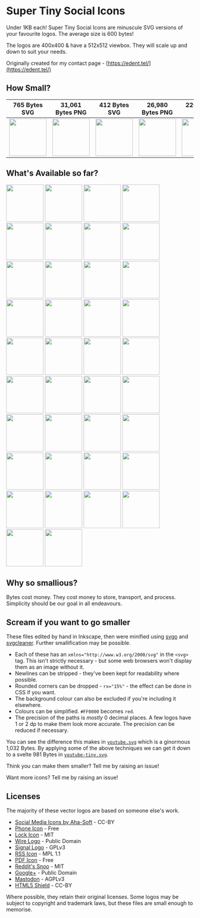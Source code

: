 # Super Tiny Social Icons
Under 1KB each! Super Tiny Social Icons are minuscule SVG versions of your favourite logos. The average size is 600 bytes!

The logos are 400x400 & have a 512x512 viewbox. They will scale up and down to suit your needs.

Originally created for my contact page - [https://edent.tel/](https://edent.tel/)

## How Small?

| 765 Bytes SVG	| 31,061 Bytes PNG	|   412 Bytes SVG	| 26,980 Bytes PNG	|  220 Bytes SVG	| 16,093 Bytes PNG	|
|------	        |-----------     	|------	            |----------	        |------	        |-----------	        |
| <img src="https://edent.github.io/SuperTinySocialIcons/tiny/github.svg" width="100" />  	| <img src="https://edent.github.io/SuperTinySocialIcons/original/github.png" width="100" />        	| <img src="https://edent.github.io/SuperTinySocialIcons/tiny/twitter.svg" width="100" />   	| <img src="https://edent.github.io/SuperTinySocialIcons/original/twitter.png" width="100" />       	| <img src="https://edent.github.io/SuperTinySocialIcons/tiny/flickr.svg" width="100" />   	| <img src="https://edent.github.io/SuperTinySocialIcons/original/flickr.png" width="100" />       	|

## What's Available so far?

<img src="https://edent.github.io/SuperTinySocialIcons/tiny/hackernews.svg" width="100" /> <img src="https://edent.github.io/SuperTinySocialIcons/tiny/flickr.svg" width="100" /> <img src="https://edent.github.io/SuperTinySocialIcons/tiny/facebook.svg" width="100" /> <img src="https://edent.github.io/SuperTinySocialIcons/tiny/tumblr.svg" width="100" /> <img src="https://edent.github.io/SuperTinySocialIcons/tiny/mail.svg" width="100" /> <img src="https://edent.github.io/SuperTinySocialIcons/tiny/telegram.svg" width="100" /> <img src="https://edent.github.io/SuperTinySocialIcons/tiny/dropbox.svg" width="100" /> <img src="https://edent.github.io/SuperTinySocialIcons/tiny/instagram.svg" width="100" /> <img src="https://edent.github.io/SuperTinySocialIcons/tiny/linkedin.svg" width="100" /> <img src="https://edent.github.io/SuperTinySocialIcons/tiny/stackoverflow.svg" width="100" /> <img src="https://edent.github.io/SuperTinySocialIcons/tiny/vimeo.svg" width="100" /> <img src="https://edent.github.io/SuperTinySocialIcons/tiny/twitter.svg" width="100" /> <img src="https://edent.github.io/SuperTinySocialIcons/tiny/lock.svg" width="100" /> <img src="https://edent.github.io/SuperTinySocialIcons/tiny/html5.svg" width="100" /> <img src="https://edent.github.io/SuperTinySocialIcons/tiny/paypal.svg" width="100" /> <img src="https://edent.github.io/SuperTinySocialIcons/tiny/email.svg" width="100" /> <img src="https://edent.github.io/SuperTinySocialIcons/tiny/pinterest.svg" width="100" /> <img src="https://edent.github.io/SuperTinySocialIcons/tiny/slideshare.svg" width="100" /> <img src="https://edent.github.io/SuperTinySocialIcons/tiny/soundcloud.svg" width="100" /> <img src="https://edent.github.io/SuperTinySocialIcons/tiny/spotify.svg" width="100" /> <img src="https://edent.github.io/SuperTinySocialIcons/tiny/steam.svg" width="100" /> <img src="https://edent.github.io/SuperTinySocialIcons/tiny/whatsapp.svg" width="100" /> <img src="https://edent.github.io/SuperTinySocialIcons/tiny/wikipedia.svg" width="100" /> <img src="https://edent.github.io/SuperTinySocialIcons/tiny/wordpress.svg" width="100" /> <img src="https://edent.github.io/SuperTinySocialIcons/tiny/github.svg" width="100" /> <img src="https://edent.github.io/SuperTinySocialIcons/tiny/phone.svg" width="100" /> <img src="https://edent.github.io/SuperTinySocialIcons/tiny/skype.svg" width="100" /> <img src="https://edent.github.io/SuperTinySocialIcons/tiny/wire.svg" width="100" /> <img src="https://edent.github.io/SuperTinySocialIcons/tiny/amazon.svg" width="100" /> <img src="https://edent.github.io/SuperTinySocialIcons/tiny/google_plus.svg" width="100" /> <img src="https://edent.github.io/SuperTinySocialIcons/tiny/snapchat.svg" width="100" /> <img src="https://edent.github.io/SuperTinySocialIcons/tiny/wechat.svg" width="100" /> <img src="https://edent.github.io/SuperTinySocialIcons/tiny/youtube.svg" width="100" /> <img src="https://edent.github.io/SuperTinySocialIcons/tiny/rss.svg" width="100" /> <img src="https://edent.github.io/SuperTinySocialIcons/tiny/pdf.svg" width="100" /> <img src="https://edent.github.io/SuperTinySocialIcons/tiny/reddit.svg" width="100" /> <img src="https://edent.github.io/SuperTinySocialIcons/tiny/vk.svg" width="100" /> <img src="https://edent.github.io/SuperTinySocialIcons/tiny/mastodon.svg" width="100" />

## Why so smallious?

Bytes cost money.  They cost money to store, transport, and process.  Simplicity should be our goal in all endeavours.

## Scream if you want to go smaller

These files edited by hand in Inkscape, then were minified using [svgo](https://github.com/svg/svgo) and [svgcleaner](https://github.com/RazrFalcon/svgcleaner). Further smallification may be possible.

* Each of these has an `xmlns="http://www.w3.org/2000/svg"` in the `<svg>` tag. This isn't strictly necessary - but some web browsers won't display them as an image without it.
* Newlines can be stripped - they've been kept for readability where possible.
* Rounded corners can be dropped - `rx="15%"` - the effect can be done in CSS if you want.
* The background colour can also be excluded if you're including it elsewhere.
* Colours can be simplified. `#FF0000` becomes `red`.
* The precision of the paths is *mostly* 0 decimal places. A few logos have 1 or 2 dp to make them look more accurate. The precision can be reduced if necessary.

You can see the difference this makes in [`youtube.svg`](https://github.com/edent/SuperTinySocialIcons/raw/master/tiny/youtube.svg) which is a ginormous 1,032 Bytes. By applying some of the above techniques we can get it down to a svelte 981 Bytes in [`youtube-tiny.svg`](https://github.com/edent/SuperTinySocialIcons/raw/master/tiny/youtube-tiny.svg).

Think you can make them smaller? Tell me by raising an issue!

Want more icons?  Tell me by raising an issue!

## Licenses

The majority of these vector logos are based on someone else's work.

* [Social Media Icons by Aha-Soft](https://www.iconfinder.com/iconsets/social-flat-rounded-rects) - CC-BY
* [Phone Icon](https://www.iconfinder.com/icons/1807538/phone_icon#size=128) - Free
* [Lock Icon](https://www.iconfinder.com/icons/1814107/lock_padlock_secure_icon#size=512) - MIT
* [Wire Logo](https://commons.wikimedia.org/wiki/File:Wire_software_logo.svg) - Public Domain
* [Signal Logo](https://github.com/WhisperSystems/Signal-iOS/blob/master/Signal/Images.xcassets/logoSignal.imageset/logoSignal.pdf) - GPLv3
* [RSS Icon](https://commons.wikimedia.org/wiki/File:Generic_Feed-icon.svg) - MPL 1.1
* [PDF Icon](https://www.iconfinder.com/iconsets/line-icons-set) - Free
* [Reddit's Snoo](http://ionicons.com/) - MIT
* [Google+](https://commons.wikimedia.org/wiki/File:Google_Plus_logo_2015.svg) - Public Domain
* [Mastodon](https://github.com/tootsuite/mastodon/blob/0ad694f96b7f0e951950e7525bde52cd11454cb2/app/assets/images/logo.svg) - AGPLv3
* [HTML5 Shield](https://www.w3.org/html/logo/) - CC-BY

Where possible, they retain their original licenses.  Some logos may be subject to copyright and trademark laws, but these files are small enough to memorise.
